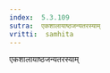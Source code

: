 ```yaml
---
index:  5.3.109
sutra:  एकशालायाष्ठजन्यतरस्याम्
vritti:  samhita 
---
```


एकशालायाष्ठजन्यतरस्याम्

